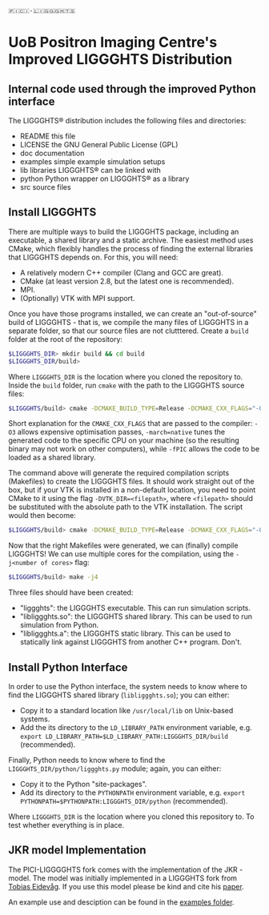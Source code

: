 ```
🇵​​​​​🇮​​​​​🇨​​​​​🇮​​​​​-🇱​​​​​🇮​​​​​🇬​​​​​🇬​​​​​🇬​​​​​🇭​​​​​🇹​​​​​🇸​​​​​
```

# UoB Positron Imaging Centre's Improved LIGGGHTS Distribution
## Internal code used through the improved Python interface

The LIGGGHTS® distribution includes the following files and directories:

- README          this file
- LICENSE         the GNU General Public License (GPL)
- doc             documentation
- examples        simple example simulation setups
- lib             libraries LIGGGHTS® can be linked with
- python          Python wrapper on LIGGGHTS® as a library
- src             source files


## Install LIGGGHTS

There are multiple ways to build the LIGGGHTS package, including an executable, a shared library and a static archive. The easiest method uses CMake, which flexibly handles the process of finding the external libraries that LIGGGHTS depends on. For this, you will need:

- A relatively modern C++ compiler (Clang and GCC are great).
- CMake (at least version 2.8, but the latest one is recommended).
- MPI.
- (Optionally) VTK with MPI support.

Once you have those programs installed, we can create an "out-of-source" build of LIGGGHTS - that is, we compile the many files of LIGGGHTS in a separate folder, so that our source files are not clutttered. Create a `build` folder at the root of the repository:

```bash
$LIGGGHTS_DIR> mkdir build && cd build
$LIGGGHTS_DIR/build>
```

Where `LIGGGHTS_DIR` is the location where you cloned the repository to. Inside the `build` folder, run `cmake` with the path to the LIGGGHTS source files:

```bash
$LIGGGHTS/build> cmake -DCMAKE_BUILD_TYPE=Release -DCMAKE_CXX_FLAGS="-O3 -march=native -fPIC" ../src/
```

Short explanation for the `CMAKE_CXX_FLAGS` that are passed to the compiler: `-O3` allows expensive optimisation passes, `-march=native` tunes the generated code to the specific CPU on your machine (so the resulting binary may not work on other computers), while `-fPIC` allows the code to be loaded as a shared library.

The command above will generate the required compilation scripts (Makefiles) to create the LIGGGHTS files. It should work straight out of the box, but if your VTK is installed in a non-default location, you need to point CMake to it using the flag `-DVTK_DIR=<filepath>`, where `<filepath>` should be substituted with the absolute path to the VTK installation. The script would then become:

```bash
$LIGGGHTS/build> cmake -DCMAKE_BUILD_TYPE=Release -DCMAKE_CXX_FLAGS="-O3 -march=native -fPIC" -DVTK_DIR=/usr/local/VTK ../src/
```

Now that the right Makefiles were generated, we can (finally) compile LIGGGHTS! We can use multiple cores for the compilation, using the `-j<number of cores>` flag:

```bash
$LIGGGHTS/build> make -j4
```

Three files should have been created:
- "liggghts": the LIGGGHTS executable. This can run simulation scripts.
- "libliggghts.so": the LIGGGHTS shared library. This can be used to run simulation from Python.
- "libliggghts.a": the LIGGGHTS static library. This can be used to statically link against LIGGGHTS from another C++ program. Don't.


## Install Python Interface

In order to use the Python interface, the system needs to know where to find the LIGGGHTS shared library (`libliggghts.so`); you can either:
- Copy it to a standard location like `/usr/local/lib` on Unix-based systems.
- Add the its directory to the `LD_LIBRARY_PATH` environment variable, e.g. `export LD_LIBRARY_PATH=$LD_LIBRARY_PATH:LIGGGHTS_DIR/build` (recommended).

Finally, Python needs to know where to find the `LIGGGHTS_DIR/python/liggghts.py` module; again, you can either:
- Copy it to the Python "site-packages".
- Add its directory to the `PYTHONPATH` environment variable, e.g. `export PYTHONPATH=$PYTHONPATH:LIGGGHTS_DIR/python` (recommended).

Where `LIGGGHTS_DIR` is the location where you cloned this repository to. To test whether everything is in place.



## JKR model Implementation

The PICI-LIGGGGHTS fork comes with the implementation of the JKR - model. The model was initially implemented in a LIGGGHTS fork from [Tobias Eidevåg](https://github.com/eidevag/LIGGGHTS-PUBLIC-JKR). If you use this model please be kind and cite his [paper](https://doi.org/10.1016/j.powtec.2019.10.085).

An example use and desciption can be found in the [examples folder](examples/PICI-LIGGGHTS/).

